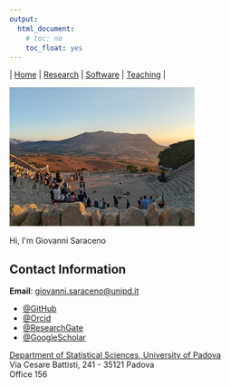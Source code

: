 ```yaml
---
output: 
  html_document: 
    # toc: no
    toc_float: yes
---
```

| [Home](index.md) | [Research](research.md) | [Software](software.md) | [Teaching](teaching.md) |

![Profile Photo](images/segesta_theater.jpg)

Hi, I'm Giovanni Saraceno


## Contact Information

**Email**: giovanni.saraceno@unipd.it 

- [@GitHub](https://github.com/giovsaraceno)
- [@Orcid](https://orcid.org/0000-0002-1753-2367)
- [@ResearchGate](https://www.researchgate.net/profile/Giovanni-Saraceno)
- [@GoogleScholar](https://scholar.google.com/citations?user=oYse7v4AAAAJ)

[Department of Statistical Sciences, University of Padova](https://www.stat.unipd.it/) \
Via Cesare Battisti, 241 - 35121 Padova \
Office 156